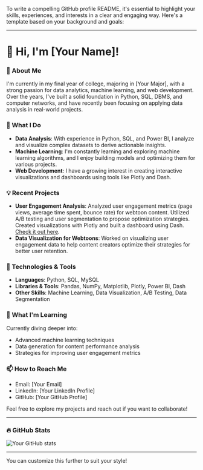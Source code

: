 To write a compelling GitHub profile README, it's essential to highlight your skills, experiences, and interests in a clear and engaging way. Here's a template based on your background and goals:

---

# 👋 Hi, I'm [Your Name]!

### 🚀 About Me
I'm currently in my final year of college, majoring in [Your Major], with a strong passion for data analytics, machine learning, and web development. Over the years, I've built a solid foundation in Python, SQL, DBMS, and computer networks, and have recently been focusing on applying data analysis in real-world projects.

### 💼 What I Do
- **Data Analysis**: With experience in Python, SQL, and Power BI, I analyze and visualize complex datasets to derive actionable insights.
- **Machine Learning**: I'm constantly learning and exploring machine learning algorithms, and I enjoy building models and optimizing them for various projects.
- **Web Development**: I have a growing interest in creating interactive visualizations and dashboards using tools like Plotly and Dash.

### 💡 Recent Projects
- **User Engagement Analysis**: Analyzed user engagement metrics (page views, average time spent, bounce rate) for webtoon content. Utilized A/B testing and user segmentation to propose optimization strategies. Created visualizations with Plotly and built a dashboard using Dash. [Check it out here](https://github.com/sris-14/user-engagement-analysis).
- **Data Visualization for Webtoons**: Worked on visualizing user engagement data to help content creators optimize their strategies for better user retention.

### 🔧 Technologies & Tools
- **Languages**: Python, SQL, MySQL
- **Libraries & Tools**: Pandas, NumPy, Matplotlib, Plotly, Power BI, Dash
- **Other Skills**: Machine Learning, Data Visualization, A/B Testing, Data Segmentation

### 🌱 What I'm Learning
Currently diving deeper into:
- Advanced machine learning techniques
- Data generation for content performance analysis
- Strategies for improving user engagement metrics

### 📫 How to Reach Me
- Email: [Your Email]
- LinkedIn: [Your LinkedIn Profile]
- GitHub: [Your GitHub Profile]

Feel free to explore my projects and reach out if you want to collaborate!

---

### 🔥 GitHub Stats
![Your GitHub stats](https://github-readme-stats.vercel.app/api?username=[YourUsername]&show_icons=true&theme=radical)

---

You can customize this further to suit your style!

